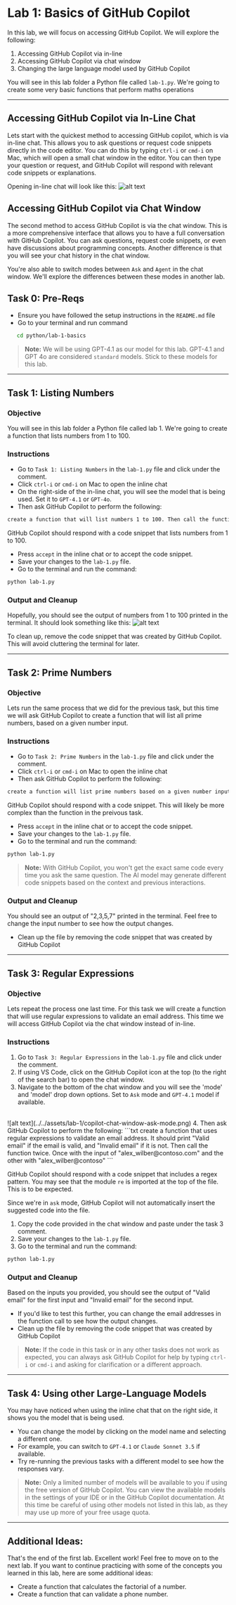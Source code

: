  #  Lab 1: Basics of GitHub Copilot
 
 In this lab, we will focus on accessing GitHub Copilot. We will explore the following:   
 1. Accessing GitHub Copilot via in-line 
 2. Accessing GitHub Copilot via chat window
 3. Changing the large language model used by GitHub Copilot
 
 You will see in this lab folder a Python file called `lab-1.py`. We're going to create some very basic functions that perform maths operations




---



## Accessing GitHub Copilot via In-Line Chat
Lets start with the quickest method to accessing GitHub copilot, which is via in-line chat. This allows you to ask questions or request code snippets directly in the code editor. You can do this by typing `ctrl-i` or `cmd-i` on Mac, which will open a small chat window in the editor. You can then type your question or request, and GitHub Copilot will respond with relevant code snippets or explanations.

Opening in-line chat will look like this:
![alt text](../../assets/lab-1/copilot-inline.png)


## Accessing GitHub Copilot via Chat Window
The second method to access GitHub Copilot is via the chat window. This is a more comprehensive interface that allows you to have a full conversation with GitHub Copilot. You can ask questions, request code snippets, or even have discussions about programming concepts. Another difference is that you will see your chat history in the chat window.

You're also able to switch modes between `Ask` and `Agent` in the chat window. We'll explore the differences between these modes in another lab. 



## Task 0: Pre-Reqs
- Ensure you have followed the setup instructions in the `README.md` file
- Go to your terminal and run command
```bash
   cd python/lab-1-basics
```

> **Note:** We will be using GPT-4.1 as our model for this lab. GPT-4.1 and GPT 4o are considered `standard` models. Stick to these models for this lab.
--- 

## Task 1: Listing Numbers

### Objective
You will see in this lab folder a Python file called lab 1. We're going to create a function that lists numbers from 1 to 100.


### Instructions

- Go to `Task 1: Listing Numbers` in the `lab-1.py` file and click under the comment.
- Click `ctrl-i` or `cmd-i` on Mac to open the inline chat
- On the right-side of the in-line chat, you will see the model that is being used. Set it to `GPT-4.1` or `GPT-4o`.
- Then ask GitHub Copilot to perform the following:
```txt
create a function that will list numbers 1 to 100. Then call the function
```

GitHub Copilot should respond with a code snippet that lists numbers from 1 to 100. 
- Press `accept` in the inline chat or to accept the code snippet.
- Save your changes to the `lab-1.py` file.
- Go to the terminal and run the command:
```bash
python lab-1.py
```

### Output and Cleanup

Hopefully, you should see the output of numbers from 1 to 100 printed in the terminal. It should look something like this:
![alt text](../../assets/lab-1/task-1-output.png)

To clean up, remove the code snippet that was created by GitHub Copilot. This will avoid cluttering the terminal for later.

---

## Task 2: Prime Numbers

### Objective
Lets run the same process that we did for the previous task, but this time we will ask GitHub Copilot to create a function that will list all prime numbers, based on a given number input. 

### Instructions

- Go to `Task 2: Prime Numbers` in the `lab-1.py` file and click under the comment.
- Click `ctrl-i` or `cmd-i` on Mac to open the inline chat
- Then ask GitHub Copilot to perform the following:
```txt
create a function will list prime numbers based on a given number input. Then call the function with an input of 10.
```

GitHub Copilot should respond with a code snippet. This will likely be more complex than the function in the preivous task. 
- Press `accept` in the inline chat or to accept the code snippet.
- Save your changes to the `lab-1.py` file.
- Go to the terminal and run the command:

```bash
python lab-1.py
```
> **Note:** With GitHub Copilot, you won't get the exact same code every time you ask the same question. The AI model may generate different code snippets based on the context and previous interactions.

### Output and Cleanup

You should see an output of "2,3,5,7" printed in the terminal. Feel free to change the input number to see how the output changes.

- Clean up the file by removing the code snippet that was created by GitHub Copilot

---

## Task 3: Regular Expressions

### Objective
Lets repeat the process one last time. For this task we will create a function that will use regular expressions to validate an email address. This time we will access GitHub Copilot via the chat window instead of in-line.


### Instructions
1. Go to `Task 3: Regular Expressions` in the `lab-1.py` file and click under the comment.
2. If using VS Code, click on the GitHub Copilot icon at the top (to the right of the search bar) to open the chat window.
3. Navigate to the bottom of the chat window and you will see the 'mode' and 'model' drop down options. Set to `Ask` mode and `GPT-4.1` model if available.
<br>
![alt text](../../assets/lab-1/copilot-chat-window-ask-mode.png)
4. Then ask GitHub Copilot to perform the following:
```txt
create a function that uses regular expressions to validate an email address. It should print "Valid email" if the email is valid, and "Invalid email" if it is not. Then call the function twice. Once with the input of "alex_wilber@contoso.com" and the other with "alex_wilber@contoso"
```

GitHub Copilot should respond with a code snippet that includes a regex pattern. You may see that the module `re` is imported at the top of the file. This is to be expected.

Since we're in `ask` mode, GitHub Copilot will not automatically insert the suggested code into the file. 
1. Copy the code provided in the chat window and paste under the task 3 comment.
2. Save your changes to the `lab-1.py` file.
3. Go to the terminal and run the command:
```bash
python lab-1.py
```

### Output and Cleanup
Based on the inputs you provided, you should see the output of "Valid email" for the first input and "Invalid email" for the second input.
- If you'd like to test this further, you can change the email addresses in the function call to see how the output changes.
- Clean up the file by removing the code snippet that was created by GitHub Copilot

> **Note:** If the code in this task or in any other tasks does not work as expected, you can always ask GitHub Copilot for help by typing `ctrl-i` or `cmd-i` and asking for clarification or a different approach.


---

## Task 4: Using other Large-Language Models
You may have noticed when using the inline chat that on the right side, it shows you the model that is being used.
- You can change the model by clicking on the model name and selecting a different one.
- For example, you can switch to `GPT-4.1` or `Claude Sonnet 3.5` if available.
- Try re-running the previous tasks with a different model to see how the responses vary.

> **Note:** Only a limited number of models will be available to you if using the free version of GitHub Copilot. You can view the available models in the settings of your IDE or in the GitHub Copilot documentation. At this time be careful of using other models not listed in this lab, as they may use up more of your free usage quota.

---

## Additional Ideas:
That's the end of the first lab. Excellent work! Feel free to move on to the next lab. If you want to continue practicing with some of the concepts you learned in this lab, here are some additional ideas:

- Create a function that calculates the factorial of a number.
- Create a function that can validate a phone number. 